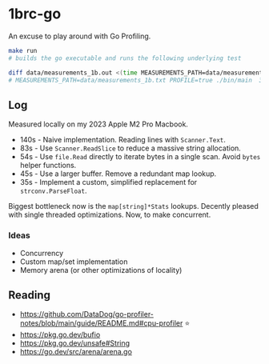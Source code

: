 # 1brc-go

An excuse to play around with Go Profiling.

```bash
make run
# builds the go executable and runs the following underlying test

diff data/measurements_1b.out <(time MEASUREMENTS_PATH=data/measurements_1b.txt ./bin/main)
# MEASUREMENTS_PATH=data/measurements_1b.txt PROFILE=true ./bin/main  30.25s user 1.62s system 91% cpu 35.002 total
```

## Log
Measured locally on my 2023 Apple M2 Pro Macbook.

* 140s - Naive implementation. Reading lines with `Scanner.Text`.
* 83s - Use `Scanner.ReadSlice` to reduce a massive string allocation.
* 54s - Use `file.Read` directly to iterate bytes in a single scan. Avoid `bytes` helper functions.
* 45s - Use a larger buffer. Remove a redundant map lookup.
* 35s - Implement a custom, simplified replacement for `strconv.ParseFloat`.

Biggest bottleneck now is the `map[string]*Stats` lookups. Decently pleased with single threaded optimizations. Now, to make concurrent.

### Ideas
* Concurrency
* Custom map/set implementation
* Memory arena (or other optimizations of locality)

## Reading
* https://github.com/DataDog/go-profiler-notes/blob/main/guide/README.md#cpu-profiler ⭐️
* https://pkg.go.dev/bufio
* https://pkg.go.dev/unsafe#String
* https://go.dev/src/arena/arena.go
